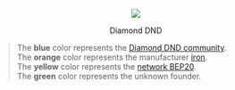<p align="center">
  <img src="https://diamonddnd.com/PWA/DND.png" />
</p>
<p align="center">Diamond DND</p>

>The **blue** color represents the [Diamond DND community](https://diamonddnd.com/).<br>
>The **orange** color represents the manufacturer [iron](https://iron.financ/).<br>
>The **yellow** color represents the [network BEP20](https://www.bnbchain.org/).<br>
>The **green** color represents the unknown founder.<br>



